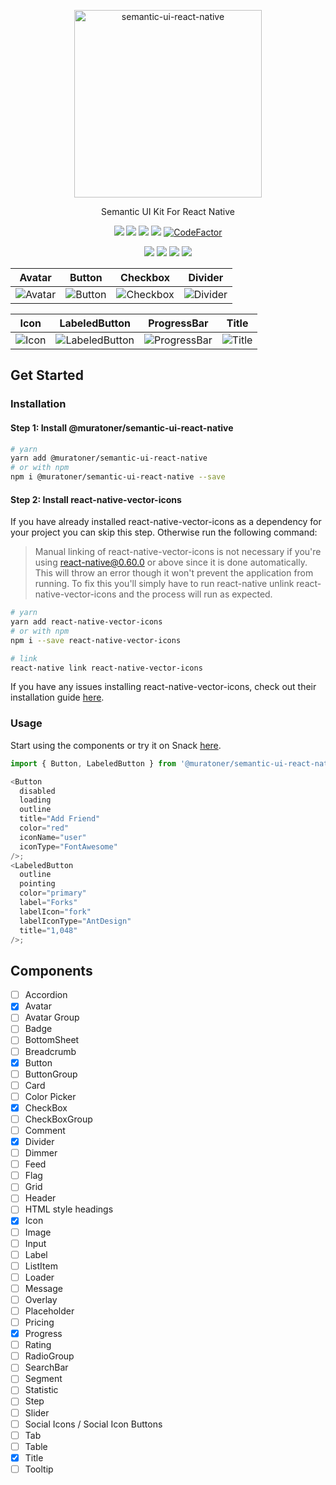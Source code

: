 <p align="center">
  <img alt="semantic-ui-react-native" src="https://user-images.githubusercontent.com/4863567/102728950-86e3aa80-433f-11eb-9f6c-edbe1153a8b5.png" width="300">
</p>

<p align="center">
  Semantic UI Kit For React Native
</p>

<p align="center">
  <a href="https://www.npmjs.com/package/@muratoner/semantic-ui-react-native"><img src="https://img.shields.io/npm/v/@muratoner/semantic-ui-react-native.svg"></a>
  <a href="https://travis-ci.org/muratoner/semantic-ui-react-native"><img src="https://img.shields.io/travis/muratoner/semantic-ui-react-native/master.svg"></a>
  <a href="https://codecov.io/gh/muratoner/semantic-ui-react-native"><img src="https://codecov.io/gh/muratoner/semantic-ui-react-native/coverage.svg"></a>
  <a href="https://www.npmjs.com/package/@muratoner/semantic-ui-react-native"><img src="https://img.shields.io/npm/dm/@muratoner/semantic-ui-react-native.svg"></a>
  <a href="https://www.codefactor.io/repository/github/muratoner/semantic-ui-react-native"><img src="https://www.codefactor.io/repository/github/muratoner/semantic-ui-react-native/badge" alt="CodeFactor" /></a>
</p>

<p align="center">
  <a href="https://github.com/prettier/prettier"><img src="https://img.shields.io/badge/styled_with-prettier-ff69b4.svg"></a>
  <a href="http://makeapullrequest.com/"><img src="https://img.shields.io/badge/PRs-welcome-brightgreen.svg"></a>
  <a href="https://david-dm.org/muratoner/semantic-ui-react-native"><img src="https://david-dm.org/muratoner/semantic-ui-react-native.svg"></a>
  <a href="https://opensource.org/licenses/MIT"><img src="https://img.shields.io/badge/License-MIT-blue.svg"></a>
</p>

| Avatar | Button | Checkbox | Divider |
| --- | --- | --- | --- |
| ![Avatar](https://user-images.githubusercontent.com/4863567/103447406-048eab00-4c9c-11eb-9415-3eeb653edd76.png) | ![Button](https://user-images.githubusercontent.com/4863567/103447395-d7da9380-4c9b-11eb-8262-fc73a60a70bf.png) | ![Checkbox](https://user-images.githubusercontent.com/4863567/103447377-a19d1400-4c9b-11eb-87ca-6083ecf43ff5.png) | ![Divider](https://user-images.githubusercontent.com/4863567/103447430-34d64980-4c9c-11eb-935d-d99d240fa080.png) |

| Icon | LabeledButton | ProgressBar | Title |
| --- | --- | --- | --- |
| ![Icon](https://user-images.githubusercontent.com/4863567/103447550-cd20fe00-4c9d-11eb-9fec-34805aec2c63.png) | ![LabeledButton](https://user-images.githubusercontent.com/4863567/103447556-e164fb00-4c9d-11eb-968f-6ff9dd44b4dc.png) | ![ProgressBar](https://user-images.githubusercontent.com/4863567/103447661-20e01700-4c9f-11eb-8133-c8939fc97721.png) | ![Title](https://user-images.githubusercontent.com/4863567/103447669-39503180-4c9f-11eb-99c6-c37a5cd62055.png) |

## Get Started

### Installation

#### Step 1: Install @muratoner/semantic-ui-react-native

```bash
# yarn
yarn add @muratoner/semantic-ui-react-native
# or with npm
npm i @muratoner/semantic-ui-react-native --save
```

#### Step 2: Install react-native-vector-icons

If you have already installed react-native-vector-icons as a dependency for your project you can skip this step. Otherwise run the following command:

> Manual linking of react-native-vector-icons is not necessary if you're using react-native@0.60.0 or above since it is done automatically. This will throw an error though it won't prevent the application from running. To fix this you'll simply have to run react-native unlink react-native-vector-icons and the process will run as expected.

```bash
# yarn
yarn add react-native-vector-icons
# or with npm
npm i --save react-native-vector-icons

# link
react-native link react-native-vector-icons
```

If you have any issues installing react-native-vector-icons, check out their installation guide [here](https://github.com/oblador/react-native-vector-icons#installation).

### Usage

Start using the components or try it on Snack
[here](https://snack.expo.io/@muratoner/semantic-ui-react-native).

```js
import { Button, LabeledButton } from '@muratoner/semantic-ui-react-native';

<Button
  disabled
  loading
  outline
  title="Add Friend"
  color="red"
  iconName="user"
  iconType="FontAwesome"
/>;
<LabeledButton
  outline
  pointing
  color="primary"
  label="Forks"
  labelIcon="fork"
  labelIconType="AntDesign"
  title="1,048"
/>;
```

## Components

- [ ] Accordion
- [x] Avatar
- [ ] Avatar Group
- [ ] Badge
- [ ] BottomSheet
- [ ] Breadcrumb
- [x] Button
- [ ] ButtonGroup
- [ ] Card
- [ ] Color Picker
- [x] CheckBox
- [ ] CheckBoxGroup
- [ ] Comment
- [x] Divider
- [ ] Dimmer
- [ ] Feed
- [ ] Flag
- [ ] Grid
- [ ] Header
- [ ] HTML style headings
- [x] Icon
- [ ] Image
- [ ] Input
- [ ] Label
- [ ] ListItem
- [ ] Loader
- [ ] Message
- [ ] Overlay
- [ ] Placeholder
- [ ] Pricing
- [x] Progress
- [ ] Rating
- [ ] RadioGroup
- [ ] SearchBar
- [ ] Segment
- [ ] Statistic
- [ ] Step
- [ ] Slider
- [ ] Social Icons / Social Icon Buttons
- [ ] Tab
- [ ] Table
- [x] Title
- [ ] Tooltip

